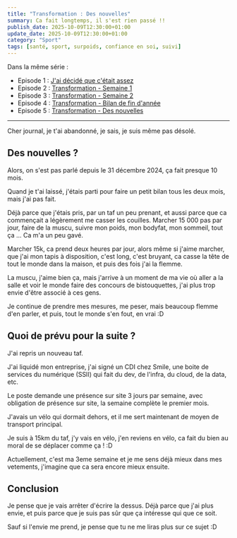 ```yaml
---
title: "Transformation : Des nouvelles"
summary: Ca fait longtemps, il s'est rien passé !!
publish_date: 2025-10-09T12:30:00+01:00
update_date: 2025-10-09T12:30:00+01:00
category: "Sport"
tags: [santé, sport, surpoids, confiance en soi, suivi]
---
```


Dans la même série :

- Episode 1 : [J'ai décidé que c'était assez](/blog/2024-10-27-j-ai-decide-que-c-etait-assez/)
- Episode 2 : [Transformation - Semaine 1](/blog/2024-11-02-transformation-semaine-1/)
- Episode 3 : [Transformation - Semaine 2](/blog/2024-11-11-transformation-semaine-2/)
- Episode 4 : [Transformation - Bilan de fin d'année](/blog/2024-12-31-transformation-bilan-de-fin-d-annee/)
- Episode 5 : [Transformation - Des nouvelles](/blog/2025-10-09-transformation-des-nouvelles/)

---

Cher journal, je t'ai abandonné, je sais, je suis même pas désolé.

## Des nouvelles ?

Alors, on s'est pas parlé depuis le 31 décembre 2024, ça fait presque 10 mois.

Quand je t'ai laissé, j'étais parti pour faire un petit bilan tous les deux mois, mais j'ai pas fait.

Déjà parce que j'étais pris, par un taf un peu prenant, et aussi parce que ca commençait a légèrement me casser les couilles. Marcher 15 000 pas par jour, faire de la muscu, suivre mon poids, mon bodyfat, mon sommeil, tout ça ... Ca m'a un peu gavé.

Marcher 15k, ca prend deux heures par jour, alors même si j'aime marcher, que j'ai mon tapis à disposition, c'est long, c'est bruyant, ca casse la tête de tout le monde dans la maison, et puis des fois j'ai la flemme.

La muscu, j'aime bien ça, mais j'arrive à un moment de ma vie où aller a la salle et voir le monde faire des concours de bistouquettes, j'ai plus trop envie d'être associé à ces gens.

Je continue de prendre mes mesures, me peser, mais beaucoup flemme d'en parler, et puis, tout le monde s'en fout, en vrai :D

## Quoi de prévu pour la suite ?

J'ai repris un nouveau taf.

J'ai liquidé mon entreprise, j'ai signé un CDI chez Smile, une boite de services du numérique (SSII) qui fait du dev, de l'infra, du cloud, de la data, etc.

Le poste demande une présence sur site 3 jours par semaine, avec obligation de présence sur site, la semaine complète le premier mois.

J'avais un vélo qui dormait dehors, et il me sert maintenant de moyen de transport principal.

Je suis à 15km du taf, j'y vais en vélo, j'en reviens en vélo, ca fait du bien au moral de se déplacer comme ça ! :D

Actuellement, c'est ma 3eme semaine et je me sens déjà mieux dans mes vetements, j'imagine que ca sera encore mieux ensuite.

## Conclusion

Je pense que je vais arrêter d'écrire la dessus. Déjà parce que j'ai plus envie, et puis parce que je suis pas sûr que ça intéresse qui que ce soit.

Sauf si l'envie me prend, je pense que tu ne me liras plus sur ce sujet :D
